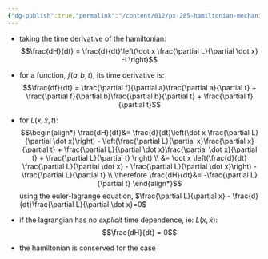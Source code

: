 ```yaml
---
{"dg-publish":true,"permalink":"/content/012/px-285-hamiltonian-mechanics-and-fluid-dynamics/term-1-hamiltonian-mechanics/d-the-hamiltonian/px-285-d2-a-constant-of-the-motion/","noteIcon":"1","created":"2025-08-27T13:14:16.141+01:00","updated":"2024-11-26T13:00:04.000+00:00"}
---
```


- taking the time derivative of the hamiltonian: 
$$\frac{dH}{dt} = \frac{d}{dt}\left(\dot x \frac{\partial L}{\partial \dot x} -L\right)$$
- for a function, $f(a,b,t)$, its time derivative is: 
$$\frac{df}{dt} = \frac{\partial f}{\partial a}\frac{\partial a}{\partial t} + \frac{\partial f}{\partial b}\frac{\partial b}{\partial t} + \frac{\partial f}{\partial t}$$
- for $L(x,\dot x,t):$ 
$$\begin{align*}
	\frac{dH}{dt}&= \frac{d}{dt}\left(\dot x \frac{\partial L}{\partial \dot x}\right) - \left(\frac{\partial L}{\partial x}\frac{\partial x}{\partial t} + \frac{\partial L}{\partial \dot x}\frac{\partial \dot x}{\partial t} + \frac{\partial L}{\partial t} \right) \\
	&= \dot x \left(\frac{d}{dt} \frac{\partial L}{\partial \dot x} - \frac{\partial L}{\partial \dot x}\right) - \frac{\partial L}{\partial t} \\
	\therefore \frac{dH}{dt}&= -\frac{\partial L}{\partial t}
\end{align*}$$
	using the euler-lagrange equation, $\frac{\partial L}{\partial x} - \frac{d}{dt}\frac{\partial L}{\partial \dot x}=0$

- if the lagrangian has no *explicit* time dependence, ie: $L(x,\dot x):$ 
$$\frac{dH}{dt} = 0$$
- the hamiltonian is conserved for the case
